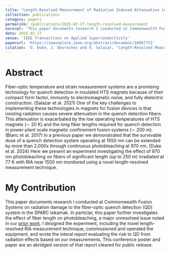 ```yaml
---
title: "Length-Resolved Measurement of Radiation Induced Attenuation in Quench Detection Optical Fibers With Photobleaching"
collection: publications
category: papers
permalink: /publications/2025-02-27-length-resolved-measurement
excerpt: 'This paper documents research I conducted at Commonwealth Fusion Systems on radiation damage to the fiber-optic quench detection system in the SPARC tokamak'
date: 2025-02-27
venue: 'IEEE Transactions on Applied Superconductivity'
paperurl: 'https://ieeexplore.ieee.org/abstract/document/10907772'
citation: 'O. Duke, J. Desroches and E. Salazar, "Length-Resolved Measurement of Radiation Induced Attenuation in Quench Detection Optical Fibers With Photobleaching," in IEEE Transactions on Applied Superconductivity, vol. 35, no. 5, pp. 1-4, Aug. 2025, Art no. 9500504, doi: 10.1109/TASC.2025.3543808'
---
```


# Abstract
Fiber-optic temperature and strain measurement systems are a promising technology for quench detection in insulated HTS magnets because of their compact form factor, immunity to electromagnetic noise, and fully dielectric construction. (Salazar et al. 2021) One of the key challenges to implementing these technologies in magnets for fusion devices is that ionizing radiation causes severe attenuation in the quench detection fibers. This attenuation is exacerbated by the low operating temperatures of HTS magnets (∼ 20 K) and the long fiber lengths required for quench detection in power-plant scale magnetic confinement fusion systems (∼ 200 m). (Blanc et al. 2017) In a previous paper we demonstrated that the survivable dose of a quench detection system operating at 1550 nm can be extended by more than 2,000x through continuous photobleaching at 970 nm. (Duke et al. 2024) Here we present an experiment investigating the effect of 970 nm photobleaching on fibers of significant length (up to 250 m) irradiated at 77 K with RIA near 1550 nm monitored using a novel length-resolved measurement technique.

# My Contribution
This paper documents research I conducted at Commonwealth Fusion Systems on radiation damage to the fiber-optic quench detection (QD) system in the SPARC tokamak. In particlar, this paper further investigates the effect of fiber length on photobleaching, a major unresolved issue noted in our [prior work](/publications/2024-01-10-reducing-radiation-effects). I designed the experiment, including the novel length-resolved RIA measurement technique, commissioned and operated the equipment, and wrote the interal report evaluating the risk to QD from radiation effects based on our measurements. This conference poster and paper are an abridged version of that report cleared for public release. 